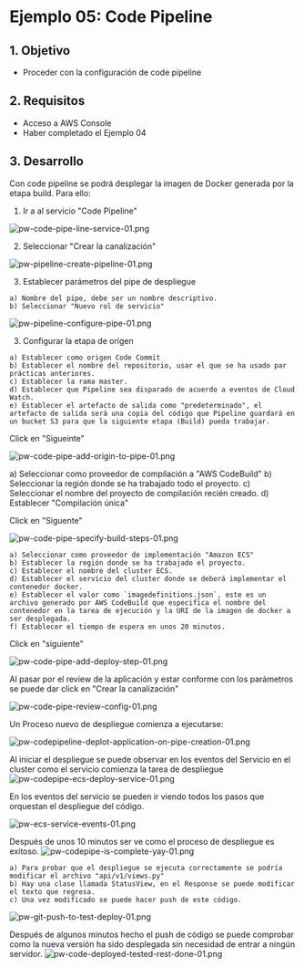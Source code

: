 # Ejemplo 05: Code Pipeline

## 1. Objetivo

- Proceder con la configuración de code pipeline

## 2. Requisitos 
- Acceso a AWS Console
- Haber completado el Ejemplo 04

## 3. Desarrollo 

Con code pipeline se podrá desplegar la imagen de Docker generada por la etapa build.
Para ello:

1. Ir a al servicio "Code Pipeline"

![pw-code-pipe-line-service-01.png](../img/pw-code-pipe-line-service-01.png)

2. Seleccionar "Crear la canalización"

![pw-pipeline-create-pipeline-01.png](../img/pw-pipeline-create-pipeline-01.png)

3. Establecer parámetros del pipe de despliegue
```
a) Nombre del pipe, debe ser un nombre descriptivo.
b) Seleccionar "Nuevo rol de servicio"
```
![pw-pipeline-configure-pipe-01.png](../img/pw-pipeline-configure-pipe-01.png)

3. Configurar la etapa de origen
```
a) Establecer como origen Code Commit
b) Establecer el nombre del repositorio, usar el que se ha usado par prácticas anteriores.
c) Establecer la rama master.
d) Establecer que Pipeline sea disparado de acuerdo a eventos de Cloud Watch. 
e) Establecer el artefacto de salida como "predeterminado", el artefacto de salida será una copia del código que Pipeline guardará en un bucket S3 para que la siguiente etapa (Build) pueda trabajar.
```
Click en "Sigueinte"

![pw-code-pipe-add-origin-to-pipe-01.png](../img/pw-code-pipe-add-origin-to-pipe-01.png)

a) Seleccionar como proveedor de compilación a "AWS CodeBuild"
b) Seleccionar la región donde se ha trabajado todo el proyecto.
c) Seleccionar el nombre del proyecto de compilación recién creado.
d) Establecer "Compilación única"

Click en "Siguente"

![pw-code-pipe-specify-build-steps-01.png](../img/pw-code-pipe-specify-build-steps-01.png)

```
a) Seleccionar como proveedor de implementación "Amazon ECS"
b) Establecer la región donde se ha trabajado el proyecto.
c) Establecer el nombre del cluster ECS.
d) Establecer el servicio del cluster donde se deberá implementar el contenedor docker.
e) Establecer el valor como `imagedefinitions.json`, este es un archivo generado por AWS CodeBuild que especifica el nombre del contenedor en la tarea de ejecución y la URI de la imagen de docker a ser desplegada.
f) Establecer el tiempo de espera en unos 20 minutos.
```
Click en "siguiente"

![pw-code-pipe-add-deploy-step-01.png](../img/pw-code-pipe-add-deploy-step-01.png)


Al pasar por el review de la aplicación y estar conforme con los parámetros se puede dar click en "Crear la canalización"

![pw-code-pipe-review-config-01.png](../img/pw-code-pipe-review-config-01.png)

Un Proceso nuevo de despliegue comienza a ejecutarse:

![pw-codepipeline-deplot-application-on-pipe-creation-01.png](../img/pw-codepipeline-deplot-application-on-pipe-creation-01.png)

Al iniciar el despliegue se puede observar en los eventos del Servicio en el cluster como el servicio comienza la tarea de despliegue
![pw-codepipe-ecs-deploy-service-01.png](../img/pw-codepipe-ecs-deploy-service-01.png)

En los eventos del servicio se pueden ir viendo todos los pasos que orquestan el despliegue del código.

![pw-ecs-service-events-01.png](../img/pw-ecs-service-events-01.png)

Después de unos 10 minutos ser ve como el proceso de despliegue es exitoso.
![pw-codepipe-is-complete-yay-01.png](../img/pw-codepipe-is-complete-yay-01.png)

```
a) Para probar que el despliegue se ejecuta correctamente se podría modificar el archivo "api/v1/views.py" 
b) Hay una clase llamada StatusView, en el Response se puede modificar el texto que regresa.
c) Una vez modificado se puede hacer push de este código.
```
![pw-git-push-to-test-deploy-01.png](../img/pw-git-push-to-test-deploy-01.png)

Después de algunos minutos hecho el push de código se puede comprobar como la nueva versión ha sido desplegada sin necesidad de entrar a ningún servidor.
![pw-code-deployed-tested-rest-done-01.png](../img/pw-code-deployed-tested-rest-done-01.png)
